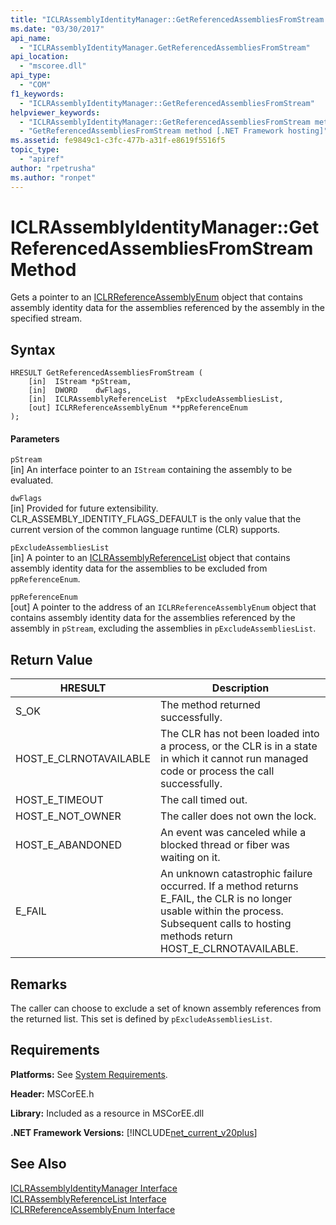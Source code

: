 ```yaml
---
title: "ICLRAssemblyIdentityManager::GetReferencedAssembliesFromStream Method"
ms.date: "03/30/2017"
api_name: 
  - "ICLRAssemblyIdentityManager.GetReferencedAssembliesFromStream"
api_location: 
  - "mscoree.dll"
api_type: 
  - "COM"
f1_keywords: 
  - "ICLRAssemblyIdentityManager::GetReferencedAssembliesFromStream"
helpviewer_keywords: 
  - "ICLRAssemblyIdentityManager::GetReferencedAssembliesFromStream method [.NET Framework hosting]"
  - "GetReferencedAssembliesFromStream method [.NET Framework hosting]"
ms.assetid: fe9849c1-c3fc-477b-a31f-e8619f5516f5
topic_type: 
  - "apiref"
author: "rpetrusha"
ms.author: "ronpet"
---
```

# ICLRAssemblyIdentityManager::GetReferencedAssembliesFromStream Method
Gets a pointer to an [ICLRReferenceAssemblyEnum](../../../../docs/framework/unmanaged-api/hosting/iclrreferenceassemblyenum-interface.md) object that contains assembly identity data for the assemblies referenced by the assembly in the specified stream.  
  
## Syntax  
  
```  
HRESULT GetReferencedAssembliesFromStream (  
    [in]  IStream *pStream,  
    [in]  DWORD    dwFlags,  
    [in]  ICLRAssemblyReferenceList  *pExcludeAssembliesList,  
    [out] ICLRReferenceAssemblyEnum **ppReferenceEnum  
);  
```  
  
#### Parameters  
 `pStream`  
 [in] An interface pointer to an `IStream` containing the assembly to be evaluated.  
  
 `dwFlags`  
 [in] Provided for future extensibility. CLR_ASSEMBLY_IDENTITY_FLAGS_DEFAULT is the only value that the current version of the common language runtime (CLR) supports.  
  
 `pExcludeAssembliesList`  
 [in] A pointer to an [ICLRAssemblyReferenceList](../../../../docs/framework/unmanaged-api/hosting/iclrassemblyreferencelist-interface.md) object that contains assembly identity data for the assemblies to be excluded from `ppReferenceEnum`.  
  
 `ppReferenceEnum`  
 [out] A pointer to the address of an `ICLRReferenceAssemblyEnum` object that contains assembly identity data for the assemblies referenced by the assembly in `pStream`, excluding the assemblies in `pExcludeAssembliesList`.  
  
## Return Value  
  
|HRESULT|Description|  
|-------------|-----------------|  
|S_OK|The method returned successfully.|  
|HOST_E_CLRNOTAVAILABLE|The CLR has not been loaded into a process, or the CLR is in a state in which it cannot run managed code or process the call successfully.|  
|HOST_E_TIMEOUT|The call timed out.|  
|HOST_E_NOT_OWNER|The caller does not own the lock.|  
|HOST_E_ABANDONED|An event was canceled while a blocked thread or fiber was waiting on it.|  
|E_FAIL|An unknown catastrophic failure occurred. If a method returns E_FAIL, the CLR is no longer usable within the process. Subsequent calls to hosting methods return HOST_E_CLRNOTAVAILABLE.|  
  
## Remarks  
 The caller can choose to exclude a set of known assembly references from the returned list. This set is defined by `pExcludeAssembliesList`.  
  
## Requirements  
 **Platforms:** See [System Requirements](../../../../docs/framework/get-started/system-requirements.md).  
  
 **Header:** MSCorEE.h  
  
 **Library:** Included as a resource in MSCorEE.dll  
  
 **.NET Framework Versions:** [!INCLUDE[net_current_v20plus](../../../../includes/net-current-v20plus-md.md)]  
  
## See Also  
 [ICLRAssemblyIdentityManager Interface](../../../../docs/framework/unmanaged-api/hosting/iclrassemblyidentitymanager-interface.md)  
 [ICLRAssemblyReferenceList Interface](../../../../docs/framework/unmanaged-api/hosting/iclrassemblyreferencelist-interface.md)  
 [ICLRReferenceAssemblyEnum Interface](../../../../docs/framework/unmanaged-api/hosting/iclrreferenceassemblyenum-interface.md)
